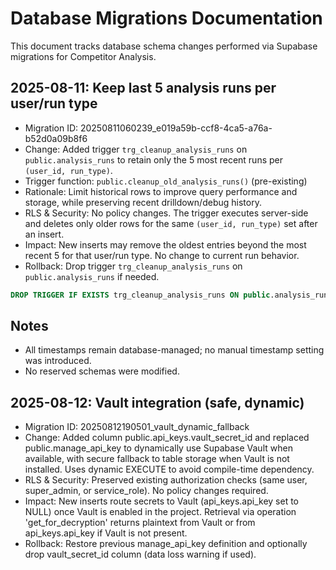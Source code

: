 # Database Migrations Documentation

This document tracks database schema changes performed via Supabase migrations for Competitor Analysis.

## 2025-08-11: Keep last 5 analysis runs per user/run type

- Migration ID: 20250811060239_e019a59b-ccf8-4ca5-a76a-b52d0a09b8f6
- Change: Added trigger `trg_cleanup_analysis_runs` on `public.analysis_runs` to retain only the 5 most recent runs per `(user_id, run_type)`.
- Trigger function: `public.cleanup_old_analysis_runs()` (pre-existing)
- Rationale: Limit historical rows to improve query performance and storage, while preserving recent drilldown/debug history.
- RLS & Security: No policy changes. The trigger executes server-side and deletes only older rows for the same `(user_id, run_type)` set after an insert.
- Impact: New inserts may remove the oldest entries beyond the most recent 5 for that user/run type. No change to current run behavior.
- Rollback: Drop trigger `trg_cleanup_analysis_runs` on `public.analysis_runs` if needed.

```sql
DROP TRIGGER IF EXISTS trg_cleanup_analysis_runs ON public.analysis_runs;
```

## Notes
- All timestamps remain database-managed; no manual timestamp setting was introduced.
- No reserved schemas were modified.

## 2025-08-12: Vault integration (safe, dynamic)
- Migration ID: 20250812190501_vault_dynamic_fallback
- Change: Added column public.api_keys.vault_secret_id and replaced public.manage_api_key to dynamically use Supabase Vault when available, with secure fallback to table storage when Vault is not installed. Uses dynamic EXECUTE to avoid compile-time dependency.
- RLS & Security: Preserved existing authorization checks (same user, super_admin, or service_role). No policy changes required.
- Impact: New inserts route secrets to Vault (api_keys.api_key set to NULL) once Vault is enabled in the project. Retrieval via operation 'get_for_decryption' returns plaintext from Vault or from api_keys.api_key if Vault is not present.
- Rollback: Restore previous manage_api_key definition and optionally drop vault_secret_id column (data loss warning if used).
